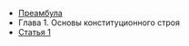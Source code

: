 * [Преамбула](https://lalawland.github.io/eurasia/russia/const/pre)
* Глава 1. Основы конституционного строя
* [Статья 1](https://lalawland.github.io/eurasia/russia/const/art1)
